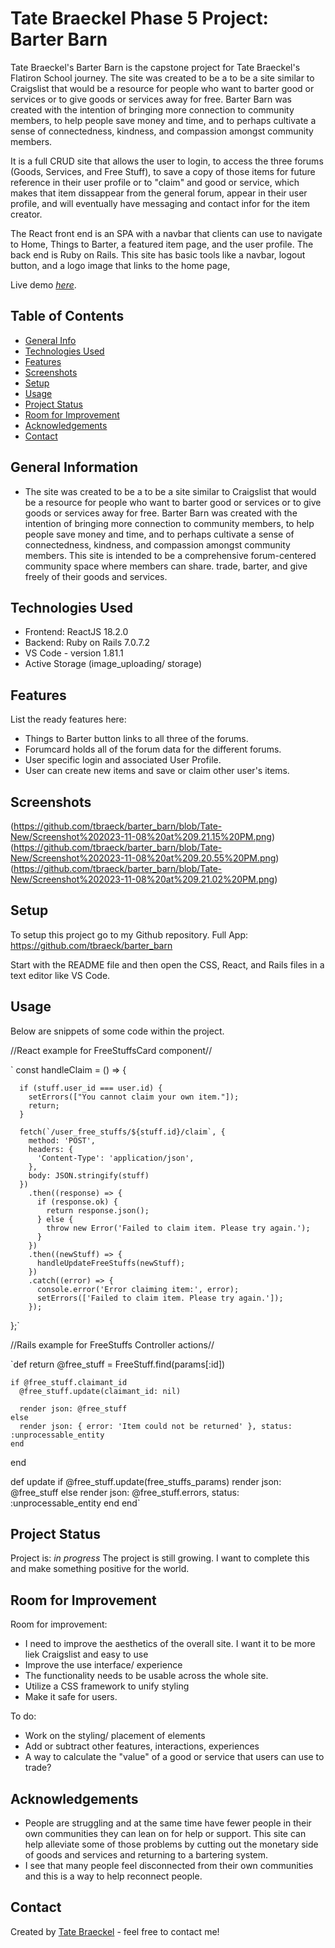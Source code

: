 # Tate Braeckel Phase 5 Project: Barter Barn
Tate Braeckel's Barter Barn is the capstone project for Tate Braeckel's Flatiron School journey.  The site was created to be a to be a site similar to Craigslist that would be a resource for people who want to barter good or services or to give goods or services away for free. Barter Barn was created with the intention of bringing more connection to community members, to help people save money and time, and to perhaps cultivate a sense of connectedness, kindness, and compassion amongst community members. 

It is a full CRUD site that allows the user to login, to access the three forums (Goods, Services, and Free Stuff), to save a copy of those items for future reference in their user profile or to "claim" and good or service, which makes that item dissappear from the general forum, appear in their user profile, and will eventually have messaging and contact infor for the item creator.  

The React front end is an SPA with a navbar that clients can use to navigate to Home, Things to Barter, a featured item page, and the user profile. The back end is Ruby on Rails.  This site has basic tools like a navbar, logout button, and a logo image that links to the home page,  

Live demo [_here_](https://youtu.be/b4JDXWqOegs). <!-- If you have the project hosted somewhere, include the link here. -->

## Table of Contents
* [General Info](#general-information)
* [Technologies Used](#technologies-used)
* [Features](#features)
* [Screenshots](#screenshots)
* [Setup](#setup)
* [Usage](#usage)
* [Project Status](#project-status)
* [Room for Improvement](#room-for-improvement)
* [Acknowledgements](#acknowledgements)
* [Contact](#contact)
<!-- * [License](#license) -->


## General Information
-  The site was created to be a to be a site similar to Craigslist that would be a resource for people who want to barter good or services or to give goods or services away for free. Barter Barn was created with the intention of bringing more connection to community members, to help people save money and time, and to perhaps cultivate a sense of connectedness, kindness, and compassion amongst community members. This site is intended to be a comprehensive forum-centered community space where members can share. trade, barter, and give freely of their goods and services.


## Technologies Used
- Frontend: ReactJS 18.2.0
- Backend: Ruby on Rails 7.0.7.2
- VS Code - version 1.81.1
- Active Storage (image_uploading/ storage)

## Features
List the ready features here:
- Things to Barter button links to all three of the forums.
- Forumcard holds all of the forum data for the different forums.
- User specific login and associated User Profile.
- User can create new items and save or claim other user's items.


## Screenshots
(https://github.com/tbraeck/barter_barn/blob/Tate-New/Screenshot%202023-11-08%20at%209.21.15%20PM.png)
(https://github.com/tbraeck/barter_barn/blob/Tate-New/Screenshot%202023-11-08%20at%209.20.55%20PM.png)
(https://github.com/tbraeck/barter_barn/blob/Tate-New/Screenshot%202023-11-08%20at%209.21.02%20PM.png)


## Setup
To setup this project go to my Github repository.
Full App: https://github.com/tbraeck/barter_barn

Start with the README file and then open the CSS, React, and Rails files in a text editor like VS Code.

## Usage
Below are snippets of some code within the project.

//React example for FreeStuffsCard component//

` const handleClaim = () => {

      if (stuff.user_id === user.id) {
        setErrors(["You cannot claim your own item."]);
        return;
      }

      fetch(`/user_free_stuffs/${stuff.id}/claim`, {
        method: 'POST',
        headers: {
          'Content-Type': 'application/json',
        },
        body: JSON.stringify(stuff)
      })
        .then((response) => {
          if (response.ok) {
            return response.json();
          } else {
            throw new Error('Failed to claim item. Please try again.');
          }
        })
        .then((newStuff) => {
          handleUpdateFreeStuffs(newStuff);
        })
        .catch((error) => {
          console.error('Error claiming item:', error);
          setErrors(['Failed to claim item. Please try again.']);
        });
  };` 

//Rails example for FreeStuffs Controller actions//

`def return
    @free_stuff = FreeStuff.find(params[:id])

    if @free_stuff.claimant_id 
      @free_stuff.update(claimant_id: nil)

      render json: @free_stuff
    else
      render json: { error: 'Item could not be returned' }, status: :unprocessable_entity
    end
  end

  def update
    if @free_stuff.update(free_stuffs_params)
      render json: @free_stuff
    else
      render json: @free_stuff.errors, status: :unprocessable_entity
    end
  end`


## Project Status
Project is: _in progress_ The project is still growing. I want to complete this and make something positive for the world. 


## Room for Improvement

Room for improvement:
- I need to improve the aesthetics of the overall site. I want it to be more liek Craigslist and easy to use 
- Improve the use interface/ experience
- The functionality needs to be usable across the whole site.
- Utilize a CSS framework to unify styling
- Make it safe for users. 

To do:
- Work on the styling/ placement of elements
- Add or subtract other features, interactions, experiences
- A way to calculate the "value" of a good or service that users can use to trade? 


## Acknowledgements

- People are struggling and at the same time have fewer people in their own communities they can lean on for help or support. This site can help alleviate some of those problems by cutting out the monetary side of goods and services and returning to a bartering system.
- I see that many people feel disconnected from their own communities and this is a way to help reconnect people.

## Contact
Created by [Tate Braeckel](www.linkedin.com/in/tate-braeckel) - feel free to contact me!


